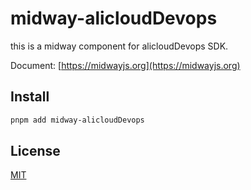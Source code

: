 # midway-alicloudDevops
this is a midway component for alicloudDevops SDK.

Document: [https://midwayjs.org](https://midwayjs.org)

## Install

```bash
pnpm add midway-alicloudDevops
```
## License

[MIT](LICENSE)

